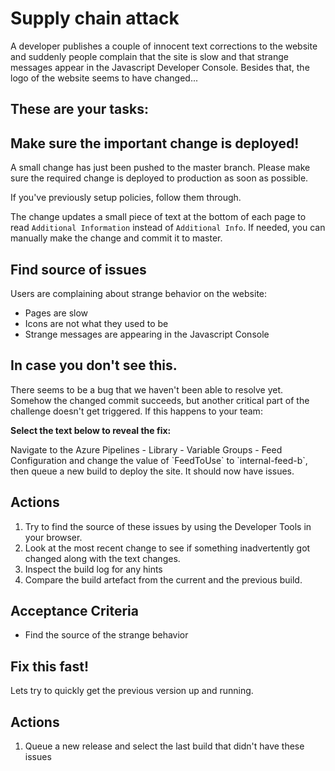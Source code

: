 <div class="container">
<h1 class="ui header">
    Supply chain attack
</h1>
    <div class="ui segment" id="loader" style="display: none;">
        <div class="ui active dimmer">
            <div class="ui text loader">Starting disruption for your challenge</div>
        </div>
        <p><br><br></p>
    </div>
<div>
    <p class=""></p><p>A developer publishes a couple of innocent text corrections to the website and suddenly people complain that the site is slow and that strange messages appear in the Javascript Developer Console. Besides that, the logo of the website seems to have changed...</p>
<p></p>
    <div class="ui inverted divider"></div>
    <h2 class="ui header">These are your tasks:</h2>
    <div class="">
            <div class="">
                <h2>Make sure the important change is deployed!</h2>
                <p></p><p>A small change has just been pushed to the master branch. Please make sure the required change is deployed to production as soon as possible.</p>
<p>If you've previously setup policies, follow them through.</p>
<p>The change updates a small piece of text at the bottom of each page to read <code>Additional Information</code> instead of <code>Additional Info</code>. If needed, you can manually make the change and commit it to master.</p>
<p></p>
            </div>
            <div class="ui inverted divider"></div>
            <div class="">
                <h2>Find source of issues</h2>
                <p></p><p>Users are complaining about strange behavior on the website:</p>
<ul>
<li>Pages are slow</li>
<li>Icons are not what they used to be</li>
<li>Strange messages are appearing in the Javascript Console</li>
</ul>
<h2 id="in-case-you-dont-see-this">In case you don't see this.</h2>
<p>There seems to be a bug that we haven't been able to resolve yet. Somehow the changed commit succeeds, but another critical part of the challenge doesn't get triggered. If this happens to your team:</p>
<p><strong>Select the text below to reveal the fix:</strong></p>
<div>Navigate to the Azure Pipelines - Library - Variable Groups - Feed Configuration and change the value of `FeedToUse` to `internal-feed-b`, then queue a new build to deploy the site. It should now have issues.</div>
<h2 id="actions">Actions</h2>
<ol>
<li>Try to find the source of these issues by using the Developer Tools in your browser.</li>
<li>Look at the most recent change to see if something inadvertently got changed along with the text changes.</li>
<li>Inspect the build log for any hints</li>
<li>Compare the build artefact from the current and the previous build.</li>
</ol>
<h2 id="acceptance-criteria">Acceptance Criteria</h2>
<ul>
<li>Find the source of the strange behavior</li>
</ul>
<p></p>
            </div>
            <div class="ui inverted divider"></div>
            <div class="">
                <h2>Fix this fast!</h2>
                <p></p><p>Lets try to quickly get the previous version up and running.</p>
<h2 id="actions">Actions</h2>
<ol>
<li>Queue a new release and select the last build that didn't have these issues</li>
</ol>
<p></p>
            </div>
            <div class="ui inverted divider"></div>
    </div>
</div>
    </div>